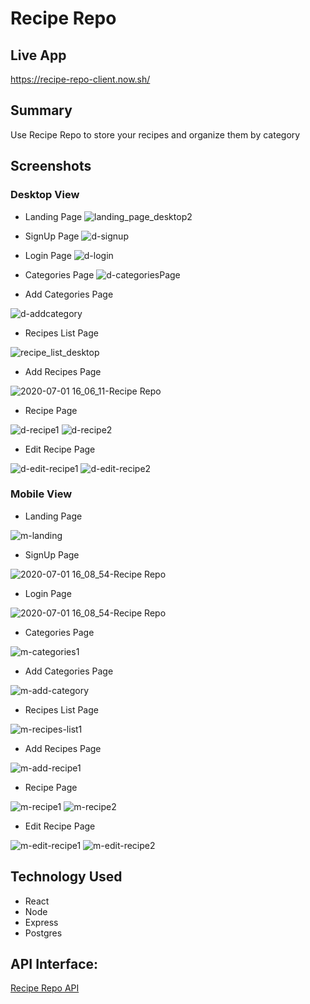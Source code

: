 # Recipe Repo

## Live App
https://recipe-repo-client.now.sh/

## Summary
Use Recipe Repo to store your recipes and organize them by category

## Screenshots

### Desktop View

- Landing Page
![landing_page_desktop2](https://user-images.githubusercontent.com/58465744/86298870-b21ce680-bbb3-11ea-825b-f38c692fb408.png)

- SignUp Page
![d-signup](https://user-images.githubusercontent.com/58465744/86298885-b3e6aa00-bbb3-11ea-8e3d-54bdebd99fdd.png)

- Login Page
![d-login](https://user-images.githubusercontent.com/58465744/86298890-b517d700-bbb3-11ea-99f1-262ac4c03b83.png)

- Categories Page
![d-categoriesPage](https://user-images.githubusercontent.com/58465744/86298887-b47f4080-bbb3-11ea-85a2-2e46c1ac4841.png)

- Add Categories Page

![d-addcategory](https://user-images.githubusercontent.com/58465744/86298886-b47f4080-bbb3-11ea-8583-13b4ab0bcc71.png)

- Recipes List Page

![recipe_list_desktop](https://user-images.githubusercontent.com/58465744/86298883-b3e6aa00-bbb3-11ea-9e77-c8fce9ea4a17.png)

- Add Recipes Page

![2020-07-01 16_06_11-Recipe Repo](https://user-images.githubusercontent.com/58465744/86299327-d2997080-bbb4-11ea-9737-be9c92b40a31.png)

- Recipe Page

![d-recipe1](https://user-images.githubusercontent.com/58465744/86298865-b1845000-bbb3-11ea-97c7-1349940c85a0.png)
![d-recipe2](https://user-images.githubusercontent.com/58465744/86298869-b1845000-bbb3-11ea-934a-51a608d6b309.png)

- Edit Recipe Page

![d-edit-recipe1](https://user-images.githubusercontent.com/58465744/86298888-b47f4080-bbb3-11ea-9ed6-1fa78e7cb351.png)
![d-edit-recipe2](https://user-images.githubusercontent.com/58465744/86298889-b517d700-bbb3-11ea-8938-7018a5e894d5.png)


### Mobile View

- Landing Page

![m-landing](https://user-images.githubusercontent.com/58465744/86298878-b2b57d00-bbb3-11ea-9b09-814666c0fb9c.jpg)

- SignUp Page

![2020-07-01 16_08_54-Recipe Repo](https://user-images.githubusercontent.com/58465744/86299514-52273f80-bbb5-11ea-95b7-ce168029b554.png)

- Login Page

![2020-07-01 16_08_54-Recipe Repo](https://user-images.githubusercontent.com/58465744/86299514-52273f80-bbb5-11ea-95b7-ce168029b554.png)


- Categories Page

![m-categories1](https://user-images.githubusercontent.com/58465744/86298874-b2b57d00-bbb3-11ea-87a0-79aa3477fe1c.jpg)

- Add Categories Page

![m-add-category](https://user-images.githubusercontent.com/58465744/86298884-b3e6aa00-bbb3-11ea-9c29-de366135e6eb.jpg)

- Recipes List Page

![m-recipes-list1](https://user-images.githubusercontent.com/58465744/86298882-b34e1380-bbb3-11ea-88ba-b03a601d765f.jpg)

- Add Recipes Page

![m-add-recipe1](https://user-images.githubusercontent.com/58465744/86298872-b21ce680-bbb3-11ea-9fb0-b24a9bbba4b0.jpg)

- Recipe Page

![m-recipe1](https://user-images.githubusercontent.com/58465744/86298879-b34e1380-bbb3-11ea-9cb6-94332962eeb3.jpg)
![m-recipe2](https://user-images.githubusercontent.com/58465744/86298881-b34e1380-bbb3-11ea-9fdc-bed9d7d01804.jpg)

- Edit Recipe Page

![m-edit-recipe1](https://user-images.githubusercontent.com/58465744/86298875-b2b57d00-bbb3-11ea-9b07-e611a3242660.jpg)
![m-edit-recipe2](https://user-images.githubusercontent.com/58465744/86298877-b2b57d00-bbb3-11ea-9754-68bbde1c6da2.jpg)


## Technology Used
- React
- Node
- Express
- Postgres


## API Interface:
 [Recipe Repo API](https://github.com/sethanderson1/recipe-repo-api/)
